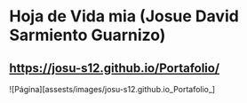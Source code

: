 # Hoja de Vida mia (Josue David Sarmiento Guarnizo)
## https://josu-s12.github.io/Portafolio/
![Página][assests/images/josu-s12.github.io_Portafolio_]


